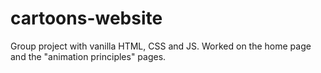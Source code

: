 # cartoons-website
Group project with vanilla HTML, CSS and JS. Worked on the home page and the "animation principles" pages.
